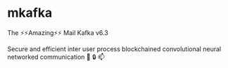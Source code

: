 # mkafka
The :zap::zap:Amazing:zap::zap: Mail Kafka v6.3

Secure and efficient inter user process blockchained convolutional neural networked communication :key: :lock: :mailbox:
